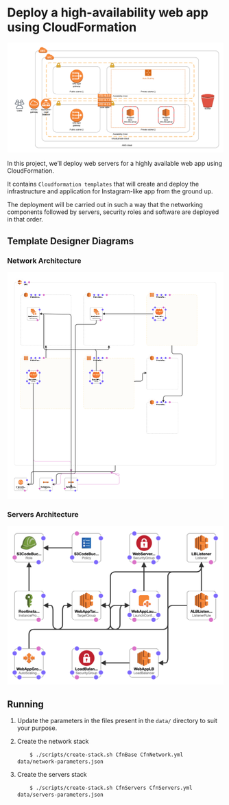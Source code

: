 # Deploy a high-availability web app using CloudFormation

![architecture-overview](images/UdagramArchitecture.png)

In this project, we’ll deploy web servers for a highly available web app using CloudFormation. 

It contains `Cloudformation templates` that will create and deploy the infrastructure and application for Instagram-like app from the ground up. 

The deployment will be carried out in such a way that the networking components followed by servers, security roles and software are deployed in that order.

## Template Designer Diagrams

### Network Architecture

![Network template](cfn-network-template-designer.png)


### Servers Architecture
![Servers template](cfn-servers-template-designer.png)

## Running

1. Update the parameters in the files present in the `data/` directory to suit your purpose.

2. Create the network stack

    ```
        $ ./scripts/create-stack.sh CfnBase CfnNetwork.yml data/network-parameters.json
    ```

3. Create the servers stack

    ```
        $ ./scripts/create-stack.sh CfnServers CfnServers.yml data/servers-parameters.json
    ```